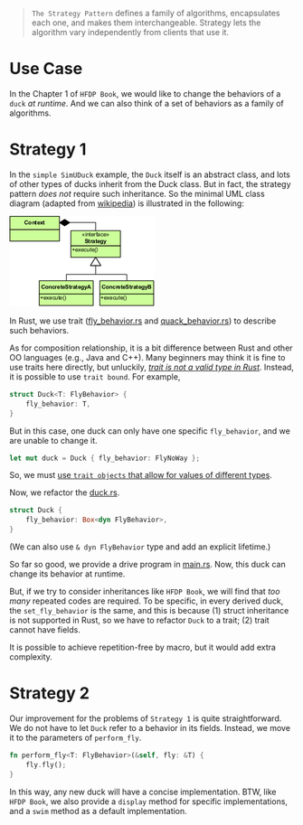 >  `The Strategy Pattern` defines a family of algorithms, encapsulates each one, and makes them interchangeable. Strategy lets the algorithm vary independently from clients that use it.

# Use Case
In the Chapter 1 of `HFDP Book`, we would like to change the behaviors of a `duck` *at runtime*. And we can also think of a set of behaviors as a family of algorithms.

# Strategy 1
In the `simple SimUDuck` example, the `Duck` itself is an abstract class, and lots of other types of ducks inherit from the Duck class. But in fact, the strategy pattern *does not* require such inheritance. So the minimal UML class diagram (adapted from [wikipedia](https://en.wikipedia.org/wiki/Strategy_pattern)) is illustrated in the following:

![strategy](uml.png)

In Rust, we use trait ([fly_behavior.rs](strategy-1/src/fly_behavior.rs) and [quack_behavior.rs](strategy-1/src/fly_behavior.rs)) to describe such behaviors.

As for composition relationship, it is a bit difference between Rust and other OO languages (e.g., Java and C++). Many beginners may think it is fine to use traits here directly, but unluckily, [*trait is not a valid type in Rust*][1]. Instead, it is possible to use `trait bound`. For example,

```rust
struct Duck<T: FlyBehavior> {
    fly_behavior: T,
}
```
But in this case, one duck can only have one specific `fly_behavior`, and we are unable to change it.

```rust
let mut duck = Duck { fly_behavior: FlyNoWay };
```
So, we must [use `trait objects` that allow for values of different types][2].

Now, we refactor the [duck.rs](strategy-1/src/duck.rs).

```rust
struct Duck {
    fly_behavior: Box<dyn FlyBehavior>,
}
```
(We can also use `& dyn FlyBehavior` type and add an explicit lifetime.)

So far so good, we provide a drive program in [main.rs](strategy-1/src/main.rs). Now, this duck can change its behavior at runtime.

But, if we try to consider inheritances like `HFDP Book`, we will find that *too many* repeated codes are required. To be specific, in every derived duck, the `set_fly_behavior` is the same, and this is because (1) struct inheritance is not supported in Rust, so we have to refactor `Duck` to a trait; (2) trait cannot have fields.

It is possible to achieve repetition-free by macro, but it would add extra complexity. 

# Strategy 2
Our improvement for the problems of `Strategy 1` is quite straightforward. We do not have to let `Duck` refer to a behavior in its fields. Instead, we move it to the parameters of `perform_fly`.

```rust
fn perform_fly<T: FlyBehavior>(&self, fly: &T) {
    fly.fly();
}
```
In this way, any new duck will have a concise implementation. BTW, like `HFDP Book`, we also provide a `display` method for specific implementations, and a `swim` method as a default implementation.

[1]: <https://www.ncameron.org/blog/dyn-trait-and-impl-trait-in-rust> "dyn Trait and impl Trait in Rust"
[2]: <https://doc.rust-lang.org/book/ch17-02-trait-objects.html> "Rust Book"